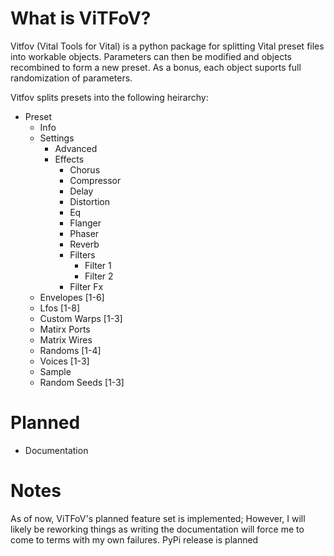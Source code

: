 # What is ViTFoV?
Vitfov (Vital Tools for Vital) is a python package for splitting Vital preset files into workable objects. Parameters can then be modified and objects recombined to form a new preset. As a bonus, each object suports full randomization of parameters.

Vitfov splits presets into the following heirarchy:
- Preset
  - Info
  - Settings
    - Advanced
    - Effects
      - Chorus
      - Compressor
      - Delay
      - Distortion
      - Eq
      - Flanger
      - Phaser
      - Reverb
      - Filters
        - Filter 1
        - Filter 2
      - Filter Fx
   - Envelopes [1-6]
   - Lfos [1-8]
   - Custom Warps [1-3]
   - Matirx Ports
   - Matrix Wires
   - Randoms [1-4]
   - Voices [1-3]
   - Sample
   - Random Seeds [1-3]

# Planned
- Documentation

# Notes
As of now, ViTFoV's planned feature set is implemented; However, I will likely be reworking things as writing the documentation will force me to come to terms with my own failures. PyPi release is planned
